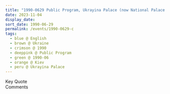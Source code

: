 ```yaml
---
title: "1990-0629 Public Program, Ukrayina Palace (now National Palace of Arts Ukraina), Chervonoarmiys'ka (now Velyka Vasyl'kivs'ka) Street 103 Kiev, Ukraine"
date: 2023-11-04
display_date: 
sort_date: 1990-06-29
permalink: /events/1990-0629-c
tags:
  - blue @ English
  - brown @ Ukraine
  - crimson @ 1990
  - deeppink @ Public Program
  - green @ 1990-06
  - orange @ Kiev
  - peru @ Ukrayina Palace
---
```


<wave-list>
  <list-title color="green" width="75">Key Quote</list-title>
  <list-item color="BlanchedAlmond"  width="200"></list-item>
  <list-item color="Lavender"></list-item>
  <list-item color="BlanchedAlmond"></list-item>
</wave-list>

<br>

<wave-list>
  <list-title color="green" width="75">Comments</list-title>
  <list-item color="BlanchedAlmond"  width="200"></list-item>
  <list-item color="Lavender"></list-item>
  <list-item color="BlanchedAlmond"></list-item>
</wave-list>